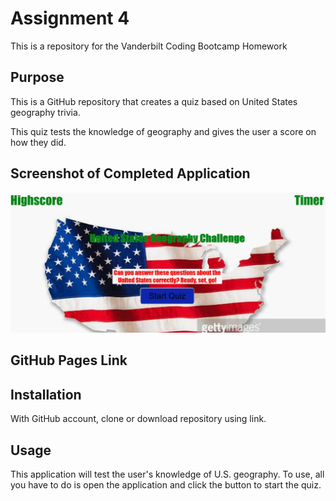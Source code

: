 
# Assignment 4
This is a repository for the Vanderbilt Coding Bootcamp Homework 

## Purpose

This is a GitHub repository that creates a quiz based on United States geography trivia.

This quiz tests the knowledge of geography and gives the user a score on how they did.


## Screenshot of Completed Application

![Geography Quiz](/assets/screenshot.jpg)

## GitHub Pages Link



## Installation

With GitHub account, clone or download repository using link. 


## Usage

This application will test the user's knowledge of U.S. geography. 
To use, all you have to do is open the application and click the button to start the quiz.


